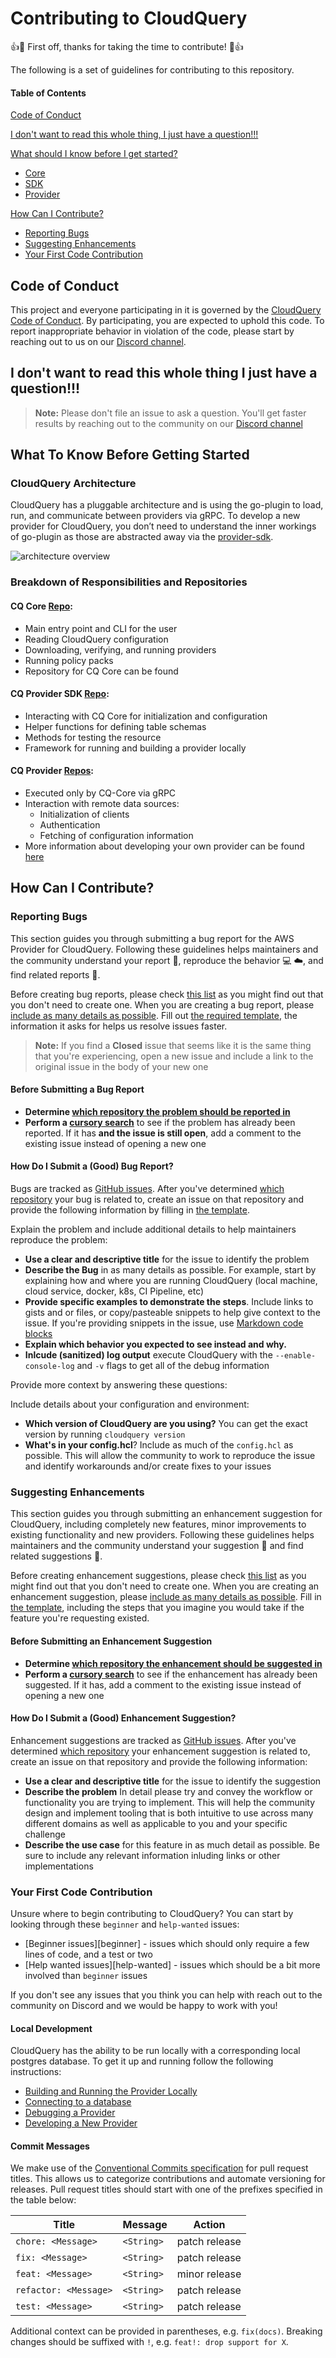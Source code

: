 
# Contributing to CloudQuery

:+1::tada: First off, thanks for taking the time to contribute! :tada::+1:

The following is a set of guidelines for contributing to this repository.


#### Table of Contents

[Code of Conduct](#code-of-conduct)

[I don't want to read this whole thing, I just have a question!!!](#i-dont-want-to-read-this-whole-thing-i-just-have-a-question)

[What should I know before I get started?](#what-should-i-know-before-i-get-started)
  * [Core](#cq-core-repo)
  * [SDK](#cq-provider-sdk-repo)
  * [Provider](#cq-provider-repos)

[How Can I Contribute?](#how-can-i-contribute)
  * [Reporting Bugs](#reporting-bugs)
  * [Suggesting Enhancements](#suggesting-enhancements)
  * [Your First Code Contribution](#your-first-code-contribution)


## Code of Conduct

This project and everyone participating in it is governed by the [CloudQuery Code of Conduct](https://github.com/cloudquery/cloudquery/blob/main/CODE_OF_CONDUCT.md). By participating, you are expected to uphold this code. To report inappropriate behavior in violation of the code, please start by reaching out to us on our [Discord channel](https://cloudquery.io/discord).


## I don't want to read this whole thing I just have a question!!!

> **Note:** Please don't file an issue to ask a question. You'll get faster results by reaching out to the community on our [Discord channel](https://cloudquery.io/discord)


## What To Know Before Getting Started

### CloudQuery Architecture

CloudQuery has a pluggable architecture and is using the go-plugin to load, run, and communicate between providers via gRPC. To develop a new provider for CloudQuery, you don’t need to understand the inner workings of go-plugin as those are abstracted away via the [provider-sdk](#cq-provider-sdk-repo).

![architecture overview](https://docs.cloudquery.io/assets/images/cloudquery-architecture-02b1d1162883cd02510db2cb75c29d27.png)

### Breakdown of Responsibilities and Repositories

#### CQ Core [Repo](https://github.com/cloudquery/cloudquery):
- Main entry point and CLI for the user
- Reading CloudQuery configuration
- Downloading, verifying, and running providers
- Running policy packs
- Repository for CQ Core can be found 

#### CQ Provider SDK [Repo](https://github.com/cloudquery/cq-provider-sdk):
- Interacting with CQ Core for initialization and configuration
- Helper functions for defining table schemas
- Methods for testing the resource
- Framework for running and building a provider locally

#### CQ Provider [Repos](https://github.com/search?q=org%3Acloudquery+cq-provider-&type=repositories):
- Executed only by CQ-Core via gRPC 
- Interaction with remote data sources:
    - Initialization of clients
    - Authentication
    - Fetching of configuration information
- More information about developing your own provider can be found [here](https://docs.cloudquery.io/docs/developers/developing-new-provider)


## How Can I Contribute?

### Reporting Bugs

This section guides you through submitting a bug report for the AWS Provider for CloudQuery. Following these guidelines helps maintainers and the community understand your report :pencil:, reproduce the behavior :computer: :cloud:, and find related reports :mag_right:.

Before creating bug reports, please check [this list](#before-submitting-a-bug-report) as you might find out that you don't need to create one. When you are creating a bug report, please [include as many details as possible](#how-do-i-submit-a-good-bug-report). Fill out [the required template](.github/ISSUE_TEMPLATE/bug_report.md), the information it asks for helps us resolve issues faster.

> **Note:** If you find a **Closed** issue that seems like it is the same thing that you're experiencing, open a new issue and include a link to the original issue in the body of your new one

#### Before Submitting a Bug Report
* **Determine [which repository the problem should be reported in](#break-down-of-responsibilities-and-repositories)**
* **Perform a [cursory search](https://github.com/cloudquery/cloudquery/issues)** to see if the problem has already been reported. If it has **and the issue is still open**, add a comment to the existing issue instead of opening a new one

#### How Do I Submit a (Good) Bug Report?

Bugs are tracked as [GitHub issues](https://guides.github.com/features/issues/). After you've determined [which repository](#break-down-of-responsibilities-and-repositories) your bug is related to, create an issue on that repository and provide the following information by filling in [the template](.github/ISSUE_TEMPLATE/bug_report.md).

Explain the problem and include additional details to help maintainers reproduce the problem:

* **Use a clear and descriptive title** for the issue to identify the problem
* **Describe the Bug** in as many details as possible. For example, start by explaining how and where you are running CloudQuery (local machine, cloud service, docker, k8s, CI Pipeline, etc)
* **Provide specific examples to demonstrate the steps**. Include links to gists and or files, or copy/pasteable snippets to help give context to the issue. If you're providing snippets in the issue, use [Markdown code blocks](https://help.github.com/articles/markdown-basics/#multiple-lines)
* **Explain which behavior you expected to see instead and why.**
* **Inlcude (sanitized) log output** execute CloudQuery with the `--enable-console-log` and `-v` flags to get all of the debug information

Provide more context by answering these questions:

Include details about your configuration and environment:

* **Which version of CloudQuery are you using?** You can get the exact version by running `cloudquery version`
* **What's in your config.hcl**? Include as much of the `config.hcl` as possible. This will allow the community to work to reproduce the issue and identify workarounds and/or create fixes to your issues


### Suggesting Enhancements

This section guides you through submitting an enhancement suggestion for CloudQuery, including completely new features, minor improvements to existing functionality and new providers. Following these guidelines helps maintainers and the community understand your suggestion :pencil: and find related suggestions :mag_right:.

Before creating enhancement suggestions, please check [this list](#before-submitting-an-enhancement-suggestion) as you might find out that you don't need to create one. When you are creating an enhancement suggestion, please [include as many details as possible](#how-do-i-submit-a-good-enhancement-suggestion). Fill in [the template](.github/ISSUE_TEMPLATE/feature_request.md), including the steps that you imagine you would take if the feature you're requesting existed.

#### Before Submitting an Enhancement Suggestion

* **Determine [which repository the enhancement should be suggested in](#break-down-of-responsibilities-and-repositories)**
* **Perform a [cursory search](https://github.com/search?q=is%3Aopen+label%3Aenhancement+org%3Acloudquery)** to see if the enhancement has already been suggested. If it has, add a comment to the existing issue instead of opening a new one

#### How Do I Submit a (Good) Enhancement Suggestion?

Enhancement suggestions are tracked as [GitHub issues](https://guides.github.com/features/issues/). After you've determined [which repository](#break-down-of-responsibilities-and-repositories) your enhancement suggestion is related to, create an issue on that repository and provide the following information:

* **Use a clear and descriptive title** for the issue to identify the suggestion
* **Describe the problem** In detail please try and convey the workflow or functionality you are trying to implement. This will help the community design and implement tooling that is both intuitive to use across many different domains as well as applicable to you and your specific challenge
* **Describe the use case** for this feature in as much detail as possible. Be sure to include any relevant information inluding links or other implementations

### Your First Code Contribution

Unsure where to begin contributing to CloudQuery? You can start by looking through these `beginner` and `help-wanted` issues:

* [Beginner issues][beginner] - issues which should only require a few lines of code, and a test or two
* [Help wanted issues][help-wanted] - issues which should be a bit more involved than `beginner` issues


If you don't see any issues that you think you can help with reach out to the community on Discord and we would be happy to work with you!

#### Local Development

CloudQuery has the ability to be run locally with a corresponding local postgres database. To get it up and running follow the following instructions:
* [Building and Running the Provider Locally](../docs/index.md)
* [Connecting to a database](https://docs.cloudquery.io/docs/getting-started#spawn-or-connect-to-a-database)
* [Debugging a Provider](https://docs.cloudquery.io/docs/developers/debugging)
* [Developing a New Provider](https://docs.cloudquery.io/docs/developers/developing-new-provider)

#### Commit Messages

We make use of the [Conventional Commits specification](https://www.conventionalcommits.org/en/v1.0.0/) for pull request titles. This allows us to categorize contributions and automate versioning for releases. Pull request titles should start with one of the prefixes specified in the table below:

| Title      | Message | Action |
| ----------- | ----------- |----------- |
| `chore: <Message>`      |  `<String>`       | patch release|
| `fix: <Message>`      |  `<String>`      | patch release|
| `feat: <Message>`      |  `<String>`       | minor release|
| `refactor: <Message>`      |  `<String>`       | patch release|
| `test: <Message>`      |  `<String>`       | patch release|

Additional context can be provided in parentheses, e.g. `fix(docs)`. Breaking changes should be suffixed with `!`, e.g. `feat!: drop support for X`.
